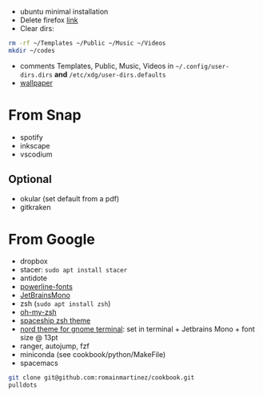 - ubuntu minimal installation
- Delete firefox [link](https://askubuntu.com/questions/16758/removing-firefox-in-ubuntu-with-all-add-ons-like-it-never-existed)
- Clear dirs:
```bash
rm -rf ~/Templates ~/Public ~/Music ~/Videos 
mkdir ~/codes
```
- comments Templates, Public, Music, Videos in `~/.config/user-dirs.dirs` __and__ `/etc/xdg/user-dirs.defaults`
- [wallpaper](https://imgur.com/a/nwrAFSJ)

# From Snap
- spotify
- inkscape
- vscodium

## Optional
- okular (set default from a pdf)
- gitkraken

# From Google
- dropbox
- stacer: `sudo apt install stacer`
- antidote
- [powerline-fonts](https://github.com/powerline/fonts)
- [JetBrainsMono](https://www.jetbrains.com/lp/mono/)
- zsh (`sudo apt install zsh`)
- [oh-my-zsh](https://github.com/ohmyzsh/ohmyzsh)
- [spaceship zsh theme](https://github.com/denysdovhan/spaceship-prompt)
- [nord theme for gnome terminal](https://github.com/arcticicestudio/nord-gnome-terminal): set in terminal + Jetbrains Mono + font size @ 13pt
- ranger, autojump, fzf
- miniconda (see cookbook/python/MakeFile)
- spacemacs

```bash
git clone git@github.com:romainmartinez/cookbook.git
pulldots
```
